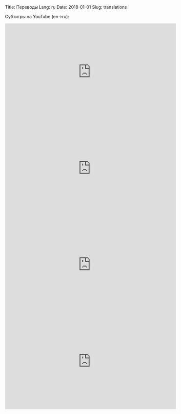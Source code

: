 Title: Переводы
Lang: ru
Date: 2018-01-01
Slug: translations
<style type="text/css">#translations { background-color: #428bca; }</style>

Субтитры на YouTube (en->ru):

<iframe width="560" height="315" src="https://www.youtube.com/embed/6icg0tu_5z4?cc_load_policy=1&cc_lang_pref=ru" frameborder="0" allow="autoplay; encrypted-media" allowfullscreen></iframe>

<iframe width="560" height="315" src="https://www.youtube.com/embed/Pld8wTa16Jk?cc_load_policy=1&cc_lang_pref=ru" frameborder="0" allow="autoplay; encrypted-media" allowfullscreen></iframe>

<iframe width="560" height="315" src="https://www.youtube.com/embed/GcfLZSL7YGw?cc_load_policy=1&cc_lang_pref=ru" frameborder="0" allow="autoplay; encrypted-media" allowfullscreen></iframe>

<iframe width="560" height="315" src="https://www.youtube.com/embed/oo4YAYg68OU?cc_load_policy=1&cc_lang_pref=ru" frameborder="0" allow="autoplay; encrypted-media" allowfullscreen></iframe>
